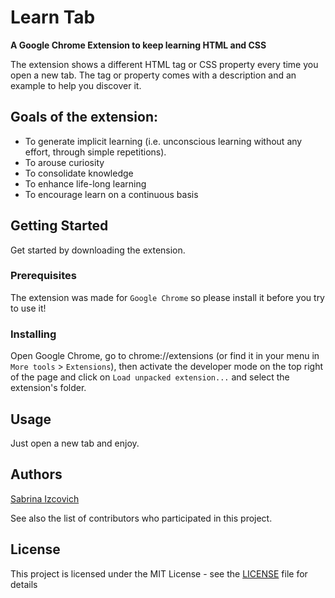 # Learn Tab

**A Google Chrome Extension to keep learning HTML and CSS**

The extension shows a different HTML tag or CSS property every time you open a new tab. The tag or property comes with a description and an example to help you discover it.

## Goals of the extension:
- To generate implicit learning (i.e. unconscious learning without any effort, through simple repetitions).
- To arouse curiosity
- To consolidate knowledge
- To enhance life-long learning
- To encourage learn on a continuous basis

## Getting Started

Get started by downloading the extension.

### Prerequisites

The extension was made for ```Google Chrome``` so please install it before you try to use it!

### Installing

Open Google Chrome, go to chrome://extensions (or find it in your menu in ```More tools``` > ```Extensions```), then activate the developer mode on the top right of the page and click on ```Load unpacked extension...``` and select the extension's folder. 

## Usage
Just open a new tab and enjoy.

## Authors
[Sabrina Izcovich](https://github.com/sizcovich)

See also the list of contributors who participated in this project.

## License
This project is licensed under the MIT License - see the [LICENSE](LICENSE) file for details

